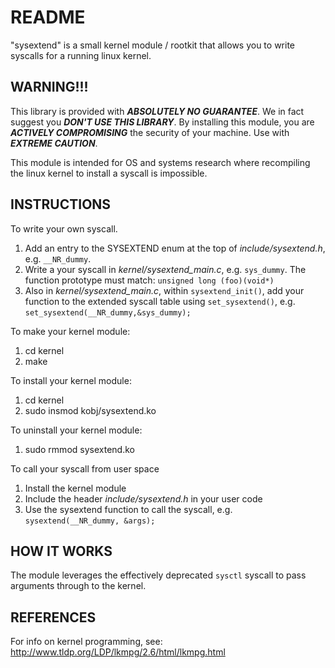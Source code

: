 README
======

"sysextend" is a small kernel module / rootkit that allows you to write syscalls for a running linux kernel.

WARNING!!!
--------------

This library is provided with ***ABSOLUTELY NO GUARANTEE***.  We in fact suggest you ***DON'T USE THIS LIBRARY***. By installing this module, you are ***ACTIVELY COMPROMISING*** the security of your machine.  Use with ***EXTREME CAUTION***.

This module is intended for OS and systems research where recompiling the linux kernel to install a syscall is impossible.

INSTRUCTIONS
-------------

To write your own syscall.

1. Add an entry to the SYSEXTEND enum at the top of *include/sysextend.h*,  e.g. `__NR_dummy`.
2. Write a your syscall in *kernel/sysextend_main.c*, e.g. `sys_dummy`.  The function prototype must match: `unsigned long (foo)(void*)`
3. Also in *kernel/sysextend_main.c*, within `sysextend_init()`, add your function to the extended syscall table using `set_sysextend()`, e.g.	`set_sysextend(__NR_dummy,&sys_dummy);` 


To make your kernel module:

1. cd kernel
2. make

To install your kernel module:

1. cd kernel
2. sudo insmod kobj/sysextend.ko

To uninstall your kernel module:

1. sudo rmmod sysextend.ko

To call your syscall from user space

1. Install the kernel module
2. Include the header *include/sysextend.h* in your user code
3. Use the sysextend function to call the syscall, e.g. `sysextend(__NR_dummy, &args);`


HOW IT WORKS
------------

The module leverages the effectively deprecated `sysctl` syscall to pass arguments through to the kernel.  

REFERENCES
----------

For info on kernel programming, see:
http://www.tldp.org/LDP/lkmpg/2.6/html/lkmpg.html
